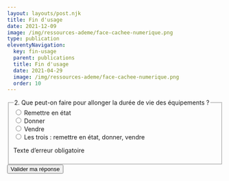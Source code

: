 ```yaml
---
layout: layouts/post.njk
title: Fin d'usage
date: 2021-12-09
image: /img/ressources-ademe/face-cachee-numerique.png
type: publication
eleventyNavigation:
  key: fin-usage
  parent: publications
  title: Fin d'usage
  date: 2021-04-29
  image: /img/ressources-ademe/face-cachee-numerique.png
  order: 10
---
```


<!-- fr-fieldset--error -->

<form>
<div class="fr-form-group">
    <fieldset class="fr-fieldset " aria-labelledby="radio-rich-legend radio-rich-desc-error" role="group">
        <legend class="fr-fieldset__legend" id='radio-rich-legend'>
            2. Que peut-on faire pour allonger la durée de vie des équipements ?
        </legend>
        <div class="fr-fieldset__content">
            <div class="fr-radio-group fr-radio-rich">
                <input type="radio" id="radio-rich-1" name="radio-rich">
                <label class="fr-label" for="radio-rich-1">Remettre en état</label>
            </div>
            <div class="fr-radio-group fr-radio-rich">
                <input type="radio" id="radio-rich-2" name="radio-rich">
                <label class="fr-label" for="radio-rich-2">Donner</label>
            </div>
            <div class="fr-radio-group fr-radio-rich">
                <input type="radio" id="radio-rich-3" name="radio-rich">
                <label class="fr-label" for="radio-rich-3">Vendre</label>
            </div>
            <div class="fr-radio-group fr-radio-rich">
                <input type="radio" id="radio-rich-4" name="radio-rich">
                <label class="fr-label" for="radio-rich-4">Les trois : remettre en état, donner, vendre</label>
            </div>
        </div>
        <p id="radio-rich-desc-error" class="fr-error-text">
            Texte d’erreur obligatoire
        </p>
    </fieldset>
</div>
<div class="fr-form-group">
    <button type="submit" class="fr-btn">Valider ma réponse</button>
</div>
</form>